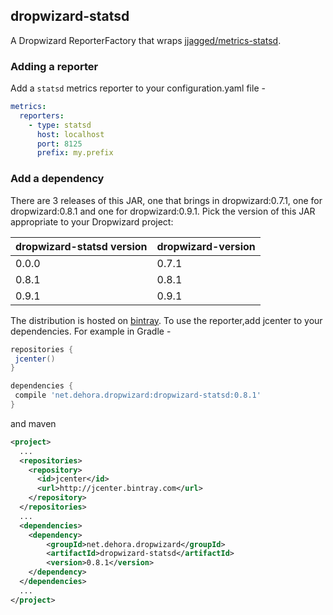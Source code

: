 ## dropwizard-statsd

A Dropwizard ReporterFactory that wraps [jjagged/metrics-statsd](https://github.com/jjagged/metrics-statsd). 

### Adding a reporter

Add a `statsd` metrics reporter to your configuration.yaml file -


```yaml
metrics:
  reporters:
    - type: statsd
      host: localhost
      port: 8125
      prefix: my.prefix
```


### Add a dependency

There are 3 releases of this JAR, one that brings in dropwizard:0.7.1, one for dropwizard:0.8.1 and one for dropwizard:0.9.1.  Pick the version of this JAR appropriate to your Dropwizard project:

| dropwizard-statsd version | dropwizard-version |
|---------------------------|--------------------|
| 0.0.0                     | 0.7.1              |
| 0.8.1                     | 0.8.1              |
| 0.9.1                     | 0.9.1              |

The distribution is hosted on [bintray](https://bintray.com/dehora/maven/dropwizard-statsd/view). To use the reporter,add jcenter to your dependencies. For example in Gradle - 

```groovy
repositories {
 jcenter()
}

dependencies { 
 compile 'net.dehora.dropwizard:dropwizard-statsd:0.8.1'
}  
```

and maven 

```xml
<project>
  ...
  <repositories>
    <repository>
      <id>jcenter</id>
      <url>http://jcenter.bintray.com</url>
    </repository>
  </repositories>
  ...
  <dependencies>
    <dependency>
        <groupId>net.dehora.dropwizard</groupId>
        <artifactId>dropwizard-statsd</artifactId>
        <version>0.8.1</version>
    </dependency>
  </dependencies>
  ...
</project>  
```

  

